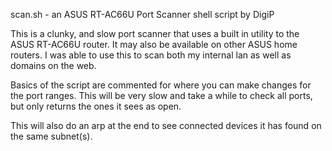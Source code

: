 scan.sh - an ASUS RT-AC66U Port Scanner shell script by DigiP

This is a clunky, and slow port scanner that uses a built in utility to the ASUS RT-AC66U router. It may also be available
on other ASUS home routers. I was able to use this to scan both my internal lan as well as domains on the web.

Basics of the script are commented for where you can make changes for the port ranges. This will be very slow and take a while to check all ports, but only returns the ones it sees as open.

This will also do an arp at the end to see connected devices it has found on the same subnet(s).
